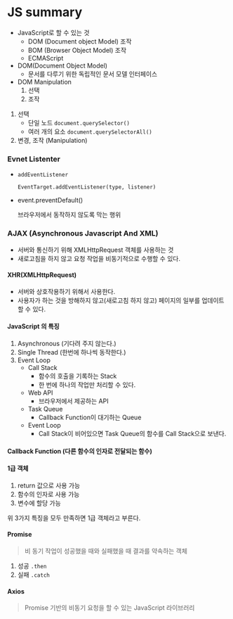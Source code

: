 # JS summary

* JavaScript로 할 수 있는 것
  * DOM (Document object Model) 조작
  * BOM (Browser Object Model) 조작
  * ECMAScript
* DOM(Document Object Model)
  * 문서를 다루기 위한 독립적인 문서 모델 인터페이스
* DOM Manipulation
  1. 선택
  2. 조작



1. 선택
   * 단일 노드 `document.querySelector()`
   * 여러 개의 요소 `document.querySelectorAll()`
2. 변경, 조작 (Manipulation)



### Evnet Listenter

* `addEventListener`

  `EventTarget.addEventListener(type, listener)`

* event.preventDefault()

  브라우저에서 동작하지 않도록 막는 행위





### AJAX (Asynchronous Javascript And XML)

* 서버와 통신하기 위해 XMLHttpRequest 객체를 사용하는 것
* 새로고침을 하지 않고 요청 작업을 비동기적으로 수행할 수 있다.



#### XHR(XMLHttpRequest)

* 서버와 상호작용하기 위해서 사용한다.
* 사용자가 하는 것을 방해하지 않고(새로고침 하지 않고) 페이지의 일부를 업데이트 할 수 있다.





#### JavaScript 의 특징

1. Asynchronous (기다려 주지 않는다.)
2. Single Thread (한번에 하나씩 동작한다.)
3. Event Loop
   * Call Stack
     * 함수의 호출을 기록하는 Stack
     * 한 번에 하나의 작업만 처리할 수 있다.
   * Web API
     * 브라우저에서 제공하는 API
   * Task Queue
     * Callback Function이 대기하는 Queue
   * Event Loop
     * Call Stack이 비어있으면 Task Queue의 함수를 Call Stack으로 보낸다.



#### Callback Function (다른 함수의 인자로 전달되는 함수)



#### 1급 객체

1. return 값으로 사용 가능
2. 함수의 인자로 사용 가능
3. 변수에 할당 가능

위 3가지 특징을 모두 만족하면 1급 객체라고 부른다.



#### Promise

> 비 동기 작업이 성공했을 때와 실패했을 때 결과를 약속하는 객체

1. 성공 `.then`
2. 실패 `.catch`



#### Axios

>  Promise 기반의 비동기 요청을 할 수 있는 JavaScript 라이브러리

